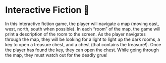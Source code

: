 # Interactive Fiction :book:
In this interactive fiction game, the player will navigate a map (moving east, west, north, south when possible). In each “room” of the map, the game will print a description of the room to the screen. As the player navigates through the map, they will be looking for a light to light up the dark rooms, a key to open a treasure chest, and a chest (that contains the treasure!). Once the player has found the key, they can open the chest. While going through the map, they must watch out for the deadly grue!
